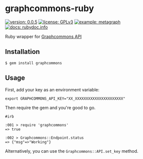 
# graphcommons-ruby
[![version: 0.0.5](https://img.shields.io/badge/version-0.0.5-lightgrey.svg?style=flat-square)](https://rubygems.org/gems/graphcommons)
[![license: GPLv3](https://img.shields.io/badge/license-GPLv3-brightgreen.svg?style=flat-square)](https://www.gnu.org/licenses/gpl.txt)
[![example: metagraph](https://img.shields.io/badge/example-metagraph-blue.svg?style=flat-square)](https://github.com/graphcommons/metagraph)
[![docs: rubydoc.info](https://img.shields.io/badge/docs-rubydoc.info-red.svg?style=flat-square)](http://www.rubydoc.info/gems/graphcommons)

Ruby wrapper for [Graphcommons API](http://graphcommons.github.io/api-v1/ "API reference")

## Installation
```
$ gem install graphcommons
```

## Usage
First, add your key as an environment variable:

```
export GRAPHCOMMONS_API_KEY="XX_XXXXXXXXXXXXXXXXXXXXXX"
```

Then require the gem and you're good to go.

```
#irb

:001 > require 'graphcommons'
=> true 

:002 > Graphcommons::Endpoint.status
=> {"msg"=>"Working"} 
```

Alternatively, you can use the `Graphcommons::API.set_key` method.

